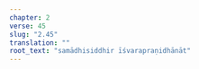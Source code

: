 ```yaml
---
chapter: 2
verse: 45
slug: "2.45"
translation: ""
root_text: "samādhisiddhir īśvarapraṇidhānāt"
---
```


